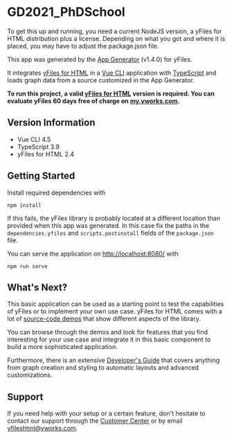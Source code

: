 # GD2021_PhDSchool

To get this up and running, you need a current NodeJS  version, a yFiles for HTML distribution plus a license. Depending on what you got and where it is placed, you may have to adjust the package.json file.

This app was generated by the [App Generator](https://www.yworks.com/app-generator/) (v1.4.0) for yFiles.

It integrates [yFiles for HTML](https://www.yworks.com/products/yfiles-for-html) in a [Vue CLI](https://cli.vuejs.org/)
application with [TypeScript](https://www.typescriptlang.org/) and loads graph data from a source customized in the
App Generator.

**To run this project, a valid [yFiles for HTML](https://www.yworks.com/products/yfiles-for-html) version is required.
You can evaluate yFiles 60 days free of charge on [my.yworks.com](https://my.yworks.com/signup?product=YFILES_HTML_EVAL).**

## Version Information

- Vue CLI 4.5
- TypeScript 3.9
- yFiles for HTML 2.4

## Getting Started

Install required dependencies with

```
npm install
```

If this fails, the yFiles library is probably located at a different location than provided when this app was generated.
In this case fix the paths in the `dependencies.yfiles` and `scripts.postinstall` fields of the `package.json` file.

You can serve the application on [http://localhost:8080/](http://localhost:8080/) with

```
npm run serve
```

## What's Next?

This basic application can be used as a starting point to test the capabilities of yFiles or to implement
your own use case. yFiles for HTML comes with a lot of [source-code demos](https://live.yworks.com/demos/index.html)
that show different aspects of the library.

You can browse through the demos and look for features that you find interesting for your use case and integrate it
in this basic component to build a more sophisticated application.

Furthermore, there is an extensive [Developer's Guide](https://docs.yworks.com/yfileshtml/#/dguide/introduction#top)
that covers anything from graph creation and styling to automatic layouts and advanced customizations.

## Support

If you need help with your setup or a certain feature, don't hesitate to contact our support
through the [Customer Center](https://my.yworks.com/) or by email [yfileshtml@yworks.com](mailto:yfileshtml@yworks.com).

